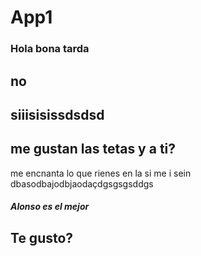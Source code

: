 # App1
### Hola bona tarda
## no 
## siiisisissdsdsd
## me gustan las tetas y a ti?
me encnanta lo que rienes en la 
si 
me i
sein
dbasodbajodbjaodaçdgsgsgsddgs
##### Alonso es el mejor 
## Te gusto?